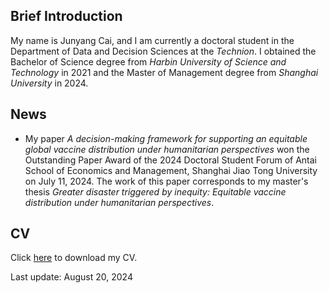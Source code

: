## Brief Introduction
My name is Junyang Cai, and I am currently a doctoral student in the Department of Data and Decision Sciences at the *Technion*. I obtained the Bachelor of Science degree from *Harbin University of Science and Technology* in 2021 and the Master of Management degree from *Shanghai University* in 2024. 

## News
- My paper *A decision-making framework for supporting an equitable global vaccine distribution under humanitarian perspectives* won the Outstanding Paper Award of the 2024 Doctoral Student Forum of Antai School of Economics and Management, Shanghai Jiao Tong University on July 11, 2024. The work of this paper corresponds to my master's thesis *Greater disaster triggered by inequity: Equitable vaccine distribution under humanitarian perspectives*.

## CV
Click [here](https://raw.githubusercontent.com/cai-junyang/cai-junyang.github.io/main/cjy-cv.pdf) to download my CV. 

Last update: August 20, 2024
